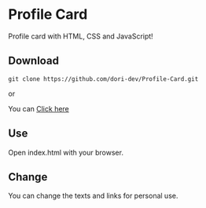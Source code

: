 # Profile Card
Profile card with HTML, CSS and JavaScript!

## Download
```
git clone https://github.com/dori-dev/Profile-Card.git
```
or

You can [Click here](https://github.com/dori-dev/Profile-Card/archive/refs/heads/main.zip)


## Use
Open index.html with your browser.

## Change
You can change the texts and links for personal use.
